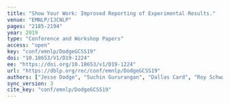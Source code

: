 ```yaml
---
title: "Show Your Work: Improved Reporting of Experimental Results."
venue: "EMNLP/IJCNLP"
pages: "2185-2194"
year: 2019
type: "Conference and Workshop Papers"
access: "open"
key: "conf/emnlp/DodgeGCSS19"
doi: "10.18653/V1/D19-1224"
ee: "https://doi.org/10.18653/v1/D19-1224"
url: "https://dblp.org/rec/conf/emnlp/DodgeGCSS19"
authors: ["Jesse Dodge", "Suchin Gururangan", "Dallas Card", "Roy Schwartz", "Noah A. Smith"]
sync_version: 3
cite_key: "conf/emnlp/DodgeGCSS19"
---
```

